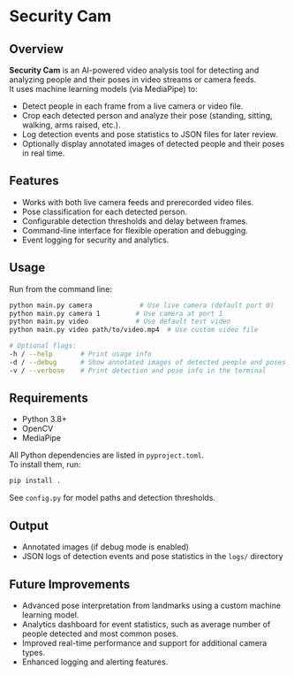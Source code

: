 # Security Cam

## Overview

**Security Cam** is an AI-powered video analysis tool for detecting and analyzing people and their poses in video streams or camera feeds.  
It uses machine learning models (via MediaPipe) to:

- Detect people in each frame from a live camera or video file.
- Crop each detected person and analyze their pose (standing, sitting, walking, arms raised, etc.).
- Log detection events and pose statistics to JSON files for later review.
- Optionally display annotated images of detected people and their poses in real time.

## Features

- Works with both live camera feeds and prerecorded video files.
- Pose classification for each detected person.
- Configurable detection thresholds and delay between frames.
- Command-line interface for flexible operation and debugging.
- Event logging for security and analytics.

## Usage

Run from the command line:

```bash
python main.py camera            # Use live camera (default port 0)
python main.py camera 1         # Use camera at port 1
python main.py video            # Use default test video
python main.py video path/to/video.mp4  # Use custom video file

# Optional flags:
-h / --help       # Print usage info
-d / --debug      # Show annotated images of detected people and poses
-v / --verbose    # Print detection and pose info in the terminal
```

## Requirements

- Python 3.8+
- OpenCV
- MediaPipe

All Python dependencies are listed in `pyproject.toml`.  
To install them, run:

```bash
pip install .
```

See `config.py` for model paths and detection thresholds.

## Output

- Annotated images (if debug mode is enabled)
- JSON logs of detection events and pose statistics in the `logs/` directory

## Future Improvements

- Advanced pose interpretation from landmarks using a custom machine learning model.
- Analytics dashboard for event statistics, such as average number of people detected and most common poses.
- Improved real-time performance and support for additional camera types.
- Enhanced logging and alerting features.
